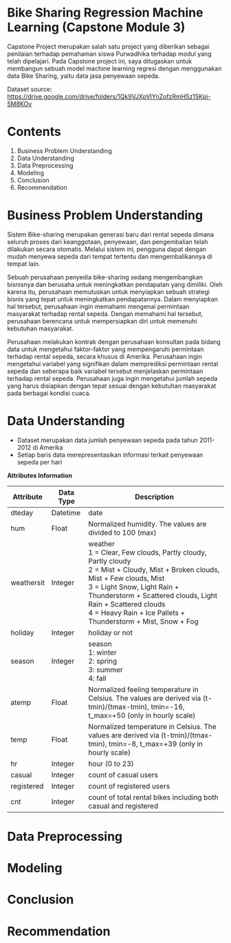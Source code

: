 # Bike Sharing Regression Machine Learning (Capstone Module 3)

Capstone Project merupakan salah satu project yang diberikan sebagai penilaian terhadap pemahaman siswa Purwadhika terhadap modul yang telah dipelajari. Pada Capstone project ini, saya ditugaskan untuk membangun sebuah model machine learning regresi dengan menggunakan data Bike Sharing, yaitu data jasa penyewaan sepeda.

Dataset source: https://drive.google.com/drive/folders/1Qk9VJXpVlYnZofzRmH5z15Kpi-5M8KOv

# Contents
1. Business Problem Understanding
2. Data Understanding
3. Data Preprocessing
4. Modeling
5. Conclusion
6. Recommendation

# Business Problem Understanding

Sistem Bike-sharing merupakan generasi baru dari rental sepeda dimana seluruh proses dari keanggotaan, penyewaan, dan pengembalian telah dilakukan secara otomatis. Melalui sistem ini, pengguna dapat dengan mudah menyewa sepeda dari tempat tertentu dan mengembalikannya di tempat lain.

Sebuah perusahaan penyedia bike-sharing sedang mengembangkan bisnisnya dan berusaha untuk meningkatkan pendapatan yang dimiliki. Oleh karena itu, perusahaan memutuskan untuk menyiapkan sebuah strategi bisnis yang tepat untuk meningkatkan pendapatannya. Dalam menyiapkan hal tersebut, perusahaan ingin memahami mengenai permintaan masyarakat terhadap rental sepeda. Dengan memahami hal tersebut, perusahaan berencana untuk mempersiapkan diri untuk memenuhi kebutuhan masyarakat.

Perusahaan melakukan kontrak dengan perusahaan konsultan pada bidang data untuk mengetahui faktor-faktor yang mempengaruhi permintaan terhadap rental sepeda, secara khusus di Amerika. Perusahaan ingin mengetahui variabel yang signifikan dalam memprediksi permintaan rental sepeda dan seberapa baik variabel tersebut menjelaskan permintaan terhadap rental sepeda. Perusahaan juga ingin mengetahui jumlah sepeda yang harus disiapkan dengan tepat sesuai dengan kebutuhan masyarakat pada berbagai kondisi cuaca.

# Data Understanding
*   Dataset merupakan data jumlah penyewaan sepeda pada tahun 2011-2012 di Amerika
*   Setiap baris data merepresentasikan informasi terkait penyewaan sepeda per hari

**Attributes Information**

| **Attribute** | **Data Type** | **Description** |
| --- | --- | --- |
| dteday | Datetime | date |
| hum | Float | Normalized humidity. The values are divided to 100 (max) |
| weathersit | Integer |  weather  <br>1 =  Clear, Few clouds, Partly cloudy, Partly cloudy<br>2 = Mist + Cloudy, Mist + Broken clouds, Mist + Few clouds, Mist<br>3 = Light Snow, Light Rain + Thunderstorm + Scattered clouds, Light Rain +   Scattered clouds<br>4 = Heavy Rain + Ice Pallets + Thunderstorm + Mist, Snow + Fog|
| holiday | Integer | holiday or not |
| season | Integer | season <br>1: winter<br>2: spring<br>3: summer<br>4: fall |
| atemp | Float | Normalized feeling temperature in Celsius. The values are derived via (t-tmin)/(tmax-tmin), tmin=-16, t_max=+50 (only in hourly scale) |
| temp | Float | Normalized temperature in Celsius. The values are derived via (t-tmin)/(tmax-tmin), tmin=-8, t_max=+39 (only in hourly scale) |
| hr | Integer | hour (0 to 23) |
| casual | Integer | count of casual users |
| registered | Integer | count of registered users |
| cnt | Integer | count of total rental bikes including both casual and registered |

# Data Preprocessing

# Modeling

# Conclusion

# Recommendation

